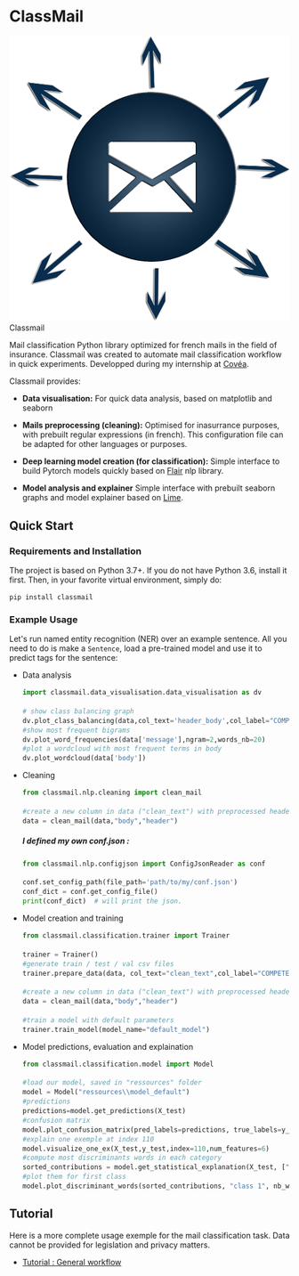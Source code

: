 # ClassMail

![alt text](https://github.com/Fabien-Couthouis/ClassMail/blob/master/classmail_icon.png "Classmail icon") Classmail

Mail classification Python library optimized for french mails in the field of insurance. Classmail was created to automate mail classification workflow in quick experiments. Developped during my internship at [Covéa](https://www.covea.eu).

Classmail provides:

* **Data visualisation:** For quick data analysis, based on matplotlib and seaborn

* **Mails preprocessing (cleaning):** Optimised for inasurrance purposes, with prebuilt regular expressions (in french). This configuration file can be adapted for other languages or purposes.

* **Deep learning model creation (for classification):** Simple interface to build Pytorch models quickly based on [Flair](https://github.com/zalandoresearch/flair) nlp library.

* **Model analysis and explainer** Simple interface with prebuilt seaborn graphs and model explainer based on [Lime](https://github.com/marcotcr/lime).


## Quick Start

### Requirements and Installation

The project is based on Python 3.7+.
If you do not have Python 3.6, install it first. 
Then, in your favorite virtual environment, simply do:

```
pip install classmail
```

### Example Usage

Let's run named entity recognition (NER) over an example sentence. All you need to do is make a `Sentence`, load 
a pre-trained model and use it to predict tags for the sentence:


* Data analysis
    ```python
    import classmail.data_visualisation.data_visualisation as dv

    # show class balancing graph
    dv.plot_class_balancing(data,col_text='header_body',col_label="COMPETENCE", title="Catégories des mails")
    #show most frequent bigrams
    dv.plot_word_frequencies(data['message'],ngram=2,words_nb=20)
    #plot a wordcloud with most frequent terms in body
    dv.plot_wordcloud(data['body'])
    ```

    
* Cleaning
    ```python
    from classmail.nlp.cleaning import clean_mail

    #create a new column in data ("clean_text") with preprocessed header and body
    data = clean_mail(data,"body","header")
    ```

    ##### I defined my own conf.json :
    ```python
    from classmail.nlp.configjson import ConfigJsonReader as conf

    conf.set_config_path(file_path='path/to/my/conf.json')
    conf_dict = conf.get_config_file()
    print(conf_dict)  # will print the json.
    ```

* Model creation and training
    ```python
    from classmail.classification.trainer import Trainer
    
    trainer = Trainer()
    #generate train / test / val csv files
    trainer.prepare_data(data, col_text="clean_text",col_label="COMPETENCE", train_size=0.7, val_size=0.15, test_size=0.15)

    #create a new column in data ("clean_text") with preprocessed header and body
    data = clean_mail(data,"body","header")

    #train a model with default parameters
    trainer.train_model(model_name="default_model")
    ```

* Model predictions, evaluation and explaination
    ```python
    from classmail.classification.model import Model

    #load our model, saved in "ressources" folder
    model = Model("ressources\\model_default")
    #predictions
    predictions=model.get_predictions(X_test)
    #confusion matrix
    model.plot_confusion_matrix(pred_labels=predictions, true_labels=y_test)
    #explain one exemple at index 110
    model.visualize_one_ex(X_test,y_test,index=110,num_features=6)
    #compute most discriminants words in each category
    sorted_contributions = model.get_statistical_explanation(X_test, ["class 1","class 2","class 3"] sample_size=15)
    #plot them for first class
    model.plot_discriminant_words(sorted_contributions, "class 1", nb_words=15)
    ```


## Tutorial

Here is a more complete usage exemple for the mail classification task. Data cannot be provided for legislation and privacy matters.

* [Tutorial : General workflow](/Tutorial.ipynb)
